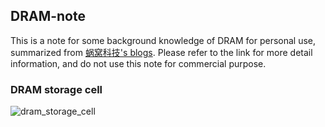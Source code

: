 ## DRAM-note

This is a note for some background knowledge of DRAM for personal use, summarized from [蜗窝科技's blogs](http://www.wowotech.net/basic_tech/307.html). Please refer to the link for more detail information, and do not use this note for commercial purpose.

### DRAM storage cell

![dram_storage_cell](/Users/dgh14/Desktop/study/9-其他资料/knowledge/DRAM/dram_storage_cell.png)

